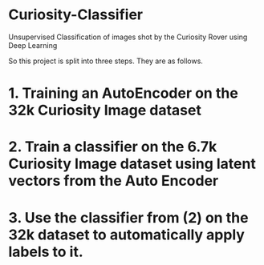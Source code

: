 # Curiosity-Classifier
Unsupervised Classification of images shot by the Curiosity Rover using Deep Learning

So this project is split into three steps. They are as follows.

# 1. Training an AutoEncoder on the 32k Curiosity Image dataset

# 2. Train a classifier on the 6.7k Curiosity Image dataset using latent vectors from the Auto Encoder

# 3. Use the classifier from (2) on the 32k dataset to automatically apply labels to it.
